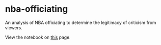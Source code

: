 # nba-officiating

An analysis of NBA officiating to determine the legitimacy of criticism from viewers.

View the notebook on [this](https://dhan4043.github.io/nba-officiating/) page.
